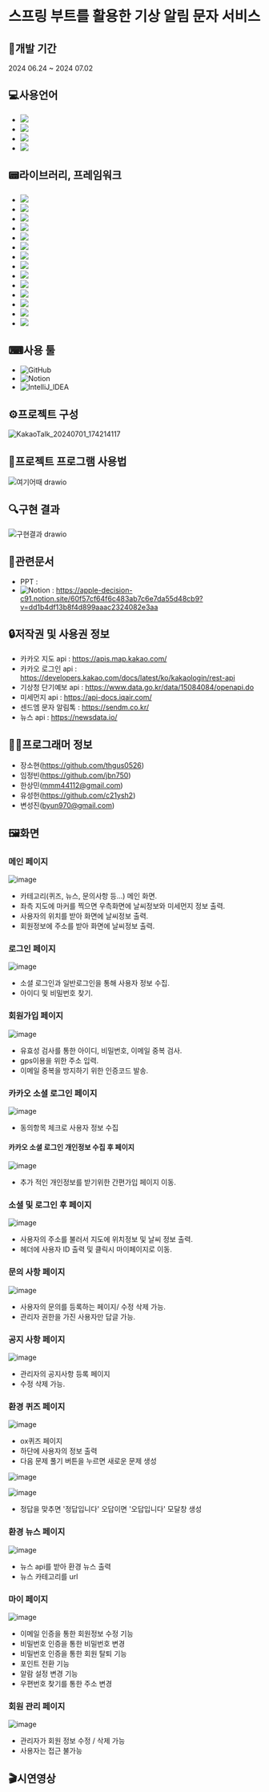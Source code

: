 
# 스프링 부트를 활용한 기상 알림 문자 서비스

## 📆개발 기간
2024 06.24 ~ 2024 07.02

## 💻사용언어
- <img src="https://img.shields.io/badge/JavaScript-F7DF1E?style=flat-square&logo=javascript&logoColor=black"/>
- <img src="https://img.shields.io/badge/CSS3-1572B6?style=flat-square&logo=css3&logoColor=white"/>
- <img src="https://img.shields.io/badge/HTML5-E34F26?style=flat-square&logo=html5&logoColor=white"/>
- <img src="https://img.shields.io/badge/java-007396?style=for-the-badge&logo=OpenJDK&logoColor=white">

## 📟라이브러리, 프레임워크
- <img src="https://img.shields.io/badge/Spring-6DB33F?style=for-the-badge&logo=Spring&logoColor=white">
- <img src="https://img.shields.io/badge/springboot-6DB33F?style=for-the-badge&logo=springboot&logoColor=white">
- <img src="https://img.shields.io/badge/Spring Security-6DB33F?style=for-the-badge&logo=Spring Security&logoColor=white">
- <img src="https://img.shields.io/badge/Thymeleaf-00FF00?style=flat-square&logoColor=white">
- <img src="https://img.shields.io/badge/Bootstrapap-7952B3?style=flat-square&logo=bootstrap&logoColor=white"/>
- <img src="https://img.shields.io/badge/jQuery-0769AD?style=flat-square&logo=jQuery&logoColor=white"/>
- <img src="https://img.shields.io/badge/GitHub-181717?style=flat-square&logo=GitHub&logoColor=white"/>
- <img src="https://img.shields.io/badge/Thymeleaf-C6EBBE?style=for-the-badge&logoColor=white">
- <img src="https://img.shields.io/badge/Ajax-4FB0C6?style=for-the-badge&logoColor=white">
- <img src="https://img.shields.io/badge/JPA-686868?style=for-the-badge&logoColor=white">
- <img src="https://img.shields.io/badge/mariaDB-003545?style=for-the-badge&logo=mariaDB&logoColor=white"> 
- <img src="https://img.shields.io/badge/HeidiSQL-DFD9E2?style=for-the-badge&logoColor=white">
- <img src="https://img.shields.io/badge/Lombok-E4D9FF?style=for-the-badge&logoColor=white">
- <img src="https://img.shields.io/badge/JSON-000000?style=flat-square&logo=json&logoColor=white"/>

## ⌨사용 툴
- ![GitHub](https://img.shields.io/badge/GitHub-181717?style=flat-square&logo=GitHub&logoColor=white)
- ![Notion](https://img.shields.io/badge/Notion-white?style=flat-square&logo=Notion&logoColor=000000)
- ![IntelliJ_IDEA](https://img.shields.io/badge/IntelliJ_IDEA-789AFE?style=flat-square&logo=IntelliJ%20IDEA&logoColor=white)

## ⚙프로젝트 구성
![KakaoTalk_20240701_174214117](https://github.com/thgus0526/Ezen_Spring_Boot_Project/assets/76036655/e366faf4-23c9-4419-a7a1-547e28484eb0)


## 💾프로젝트 프로그램 사용법
![여기어때 drawio](https://github.com/thgus0526/Ezen_Spring_Boot_Project/assets/76036655/3709527e-5489-4259-a41c-c156e834e882)

## 🔍구현 결과
![구현결과 drawio](https://github.com/thgus0526/Ezen_Spring_Boot_Project/assets/76036655/059af82c-ddee-4ebd-ad51-186e9e77d6d0)

## 📃관련문서
- PPT :
- ![Notion](https://img.shields.io/badge/Notion-white?style=flat-square&logo=Notion&logoColor=000000) : https://apple-decision-c91.notion.site/60f57cf64f6c483ab7c6e7da55d48cb9?v=dd1b4df13b8f4d899aaac2324082e3aa 

## 🔒저작권 및 사용권 정보
- 카카오 지도 api : https://apis.map.kakao.com/
- 카카오 로그인 api : https://developers.kakao.com/docs/latest/ko/kakaologin/rest-api
- 기상청 단기예보 api : https://www.data.go.kr/data/15084084/openapi.do
- 미세먼지 api : https://api-docs.iqair.com/
- 센드엠 문자 알림톡 : https://sendm.co.kr/
- 뉴스 api : https://newsdata.io/

## 👨‍🦱프로그래머 정보

- 장소현(https://github.com/thgus0526)
- 임정빈(https://github.com/jbn750)
- 한상민([mmm44112@gmail.com](https://github.com/mmm44112?tab=repositories))
- 유성헌(https://github.com/c21ysh2)
- 변성진([byun970@gmail.com](https://github.com/byun970))

## 🖼화면

### 메인 페이지
![image](https://github.com/thgus0526/Ezen_Spring_Boot_Project/assets/76036655/48065140-c527-48b2-b665-aef212763db0)
- 카테고리(퀴즈, 뉴스, 문의사항 등...) 메인 화면.
- 좌측 지도에 마커를 찍으면 우측화면에 날씨정보와 미세먼지 정보 출력.
- 사용자의 위치를 받아 화면에 날씨정보 출력.
- 회원정보에 주소를 받아 화면에 날씨정보 출력.

### 로그인 페이지
![image](https://github.com/thgus0526/Ezen_Spring_Boot_Project/assets/76036655/0d45e362-f036-4a2a-89e9-5a65c0965cc0)
- 소셜 로그인과 일반로그인을 통해 사용자 정보 수집.
- 아이디 및 비밀번호 찾기.

### 회원가입 페이지
![image](https://github.com/thgus0526/Ezen_Spring_Boot_Project/assets/76036655/c25701f3-f80b-462f-996d-cabd3bab209a)
- 유효성 검사를 통한 아이디, 비밀번호, 이메일 중복 검사.
- gps이용을 위한 주소 입력.
- 이메일 중복을 방지하기 위한 인증코드 발송.

### 카카오 소셜 로그인 페이지
![image](https://github.com/thgus0526/Ezen_Spring_Boot_Project/assets/76036655/824b1656-ef6c-40c4-a93c-6e99f36e1417)
- 동의항목 체크로 사용자 정보 수집
#### 카카오 소셜 로그인 개인정보 수집 후 페이지
![image](https://github.com/thgus0526/Ezen_Spring_Boot_Project/assets/76036655/3cc4704e-bbea-4c51-affe-2a1b1ac43bb4)
- 추가 적인 개인정보를 받기위한 간편가입 페이지 이동.

### 소셜 및 로그인 후 페이지
![image](https://github.com/thgus0526/Ezen_Spring_Boot_Project/assets/76036655/dc3733f2-2649-4c5b-be0d-50b39d59f35a)
- 사용자의 주소를 불러서 지도에 위치정보 및 날씨 정보 출력.
- 헤더에 사용자 ID 출력 및 클릭시 마이페이지로 이동.

### 문의 사항 페이지
![image](https://github.com/thgus0526/Ezen_Spring_Boot_Project/assets/76036655/e5bd50e2-1657-4329-a3b2-2914bea4a646)
- 사용자의 문의를 등록하는 페이지/ 수정 삭제 가능.
- 관리자 권한을 가진 사용자만 답글 가능.

### 공지 사항 페이지
![image](https://github.com/thgus0526/Ezen_Spring_Boot_Project/assets/76036655/52be94b7-e0cc-4121-bd90-9037fb1e3d6a)
- 관리자의 공지사항 등록 페이지
- 수정 삭제 가능.

### 환경 퀴즈 페이지
![image](https://github.com/thgus0526/Ezen_Spring_Boot_Project/assets/76036655/5e6681d7-ebe9-42d6-b187-839da9f99853)
- ox퀴즈 페이지
- 하단에 사용자의 정보 출력
- 다음 문제 풀기 버튼을 누르면 새로운 문제 생성

![image](https://github.com/thgus0526/Ezen_Spring_Boot_Project/assets/76036655/ec5ffc4b-c4ac-4763-840d-78370775508d)

![image](https://github.com/thgus0526/Ezen_Spring_Boot_Project/assets/76036655/32bf16e1-3ac6-4bd4-9593-fc1f3138957e)
- 정답을 맞추면 '정답입니다' 오답이면 '오답입니다' 모달창 생성

### 환경 뉴스 페이지
![image](https://github.com/thgus0526/Ezen_Spring_Boot_Project/assets/76036655/de8c4da9-f53f-4834-9821-1a1be554471b)
- 뉴스 api를 받아 환경 뉴스 출력
- 뉴스 카테고리를 url

### 마이 페이지
![image](https://github.com/thgus0526/Ezen_Spring_Boot_Project/assets/76036655/e499f6e1-161f-4c06-a7c9-f4a35b958928)
- 이메일 인증을 통한 회원정보 수정 기능
- 비밀번호 인증을 통한 비밀번호 변경
- 비밀번호 인증을 통한 회원 탈퇴 기능
- 포인트 전환 기능
- 알람 설정 변경 기능
- 우편번호 찾기를 통한 주소 변경

### 회원 관리 페이지
![image](https://github.com/thgus0526/Ezen_Spring_Boot_Project/assets/76036655/b1c31cf4-9bee-4356-9c1c-f5e33498da4c)
- 관리자가 회원 정보 수정 / 삭제 가능
- 사용자는 접근 불가능
## 🎬시연영상
  
